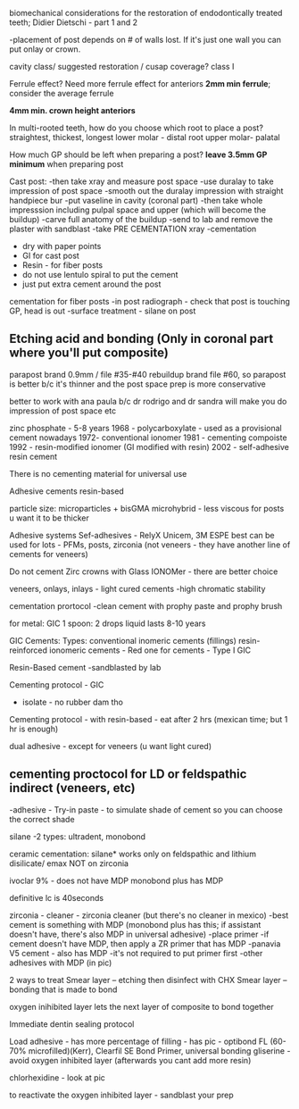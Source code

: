 biomechanical considerations for the restoration of endodontically treated teeth; Didier Dietschi - part 1 and 2

-placement of post depends on # of walls lost. If it's just one wall you can put onlay or crown.

cavity class/ suggested restoration / cusap coverage?
class I

Ferrule effect?
Need more ferrule effect for anteriors
**2mm min ferrule**; consider the average ferrule

**4mm min. crown height anteriors**

In multi-rooted teeth, how do you choose which root to place a post?
straightest, thickest, longest
lower molar - distal root
upper molar- palatal

How much GP should be left when preparing a post?
**leave 3.5mm GP minimum** when preparing post

Cast post:
-then take xray and measure post space
-use duralay to take impression of post space
-smooth out the duralay impression with straight handpiece bur
-put vaseline in cavity (coronal part)
-then take whole impresssion including pulpal space and upper (which will become the buildup)
-carve full anatomy of the buildup
-send to lab and remove the plaster with sandblast
-take PRE CEMENTATION xray
-cementation
- dry with paper points
- GI for cast post
- Resin - for fiber posts
- do not use lentulo spiral to put the cement
- just put extra cement around the post

cementation for fiber posts
-in post radiograph - check that post is touching GP, head is out
-surface treatment - silane on post

Etching acid and bonding (Only in coronal part where you'll put composite)
-

parapost brand 0.9mm / file #35-#40
rebuildup brand file #60, so parapost is better b/c it's thinner and the post space prep is more conservative

better to work with ana paula b/c dr rodrigo and dr sandra will make you do impression of post space etc

zinc phosphate - 5-8 years
1968 - polycarboxylate - used as a provisional cement nowadays
1972- conventional ionomer
1981 - cementing compoiste
1992 - resin-modified ionomer (GI modified with resin)
2002 - self-adhesive resin cement

There is no cementing material for universal use

Adhesive cements resin-based

particle size: microparticles + bisGMA
microhybrid - less viscous
for posts u want it to be thicker

Adhesive systems
Sef-adhesives - RelyX Unicem, 3M ESPE best
can be used for lots - PFMs, posts, zirconia
(not veneers - they have another line of cements for veneers)

Do not cement Zirc crowns with Glass IONOMer - there are better choice

veneers, onlays, inlays - light cured cements
-high chromatic stability

cementation prortocol
-clean cement with prophy paste and prophy brush 

for metal:
GIC
1 spoon: 2 drops liquid
lasts 8-10 years

GIC Cements:
Types:
conventional inomeric cements (fillings)
resin-reinforced ionomeric cements - 
Red one for cements - Type I GIC


Resin-Based cement
-sandblasted by lab

Cementing protocol - GIC
- isolate - no rubber dam tho

Cementing protocol - with resin-based - eat after 2 hrs (mexican time; but 1 hr is enough)

dual adhesive - except for veneers (u want light cured)

cementing proctocol for LD or feldspathic indirect (veneers, etc)
-
-adhesive - 
Try-in paste - to simulate shade of cement so you can choose the correct shade

silane -2 types: ultradent, monobond 

ceramic cementation:
silane* works only on feldspathic and lithium disilicate/ emax NOT on zirconia

ivoclar 9% - does not have MDP
monobond plus has MDP

definitive lc is 40seconds

zirconia - 
cleaner - zirconia cleaner (but there's no cleaner in mexico)
-best cement is something with MDP (monobond plus has this; if assistant doesn't have, there's also MDP in universal adhesive)
-place primer
-if cement doesn't have MDP, then apply a ZR primer that has MDP 
-panavia V5 cement - also has MDP
-it's not required to put primer first 
-other adhesives with MDP (in pic)

2 ways to treat
Smear layer – etching then disinfect with CHX
Smear layer – bonding that is made to bond

oxygen inihibited layer lets the next layer of composite to bond together

Immediate dentin sealing protocol

Load adhesive - has more percentage of filling - has pic - optibond FL (60-70% microfilled)(Kerr), Clearfil SE Bond Primer, universal bonding
gliserine - avoid oxygen inhibited layer (afterwards you cant add more resin)

chlorhexidine - look at pic

to reactivate the oxygen inhibited layer - sandblast your prep




